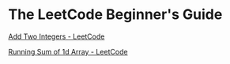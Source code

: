 # The LeetCode Beginner's Guide

[Add Two Integers - LeetCode](the-leetcode-beginner-s-guide/add-two-integers-leetcode.md)


[Running Sum of 1d Array - LeetCode](the-leetcode-beginner-s-guide/running-sum-of-1d-array-leetcode.md)

[//]: # ()
[//]: # ([Richest Customer Wealth - LeetCode]&#40;+/richest-customer-wealth-leetcode.md&#41;)

[//]: # ()
[//]: # ([Fizz Buzz - LeetCode]&#40;+/fizz-buzz-leetcode.md&#41;)

[//]: # ()
[//]: # ([Number of Steps to Reduce a Number to Zero - LeetCode]&#40;+/number-of-steps-to-reduce-a-number-to-zero-leetc.md&#41;)

[//]: # ()
[//]: # ([Middle of the Linked List - LeetCode]&#40;+/middle-of-the-linked-list-leetcode.md&#41;)

[//]: # ()
[//]: # ([Ransom Note - LeetCode]&#40;+/ransom-note-leetcode.md&#41;)

[//]: # ([Root Equals Sum of Children - LeetCode]&#40;+/root-equals-sum-of-children-leetcode.md&#41;)
